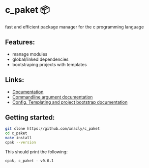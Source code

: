 # c_paket 📦
fast and efficient package manager for the c programming language

## Features:
- manage modules
- global/linked dependencies 
- bootstraping projects with templates 

## Links:
- [Documentation](./docs/index.md)
- [Commandline argument documentation](./docs/usage.md)
- [Config, Templating and project bootstrap documentation](./docs/configuration.md)

## Getting started:

```sh
git clone https://github.com/xnacly/c_paket
cd c_paket
make install
cpak --version
```

This should print the following:

```
cpak, c_paket - v0.0.1
```

